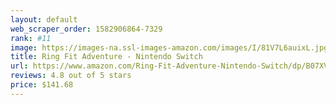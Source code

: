 ```yaml
---
layout: default 
﻿web_scraper_order: 1582906864-7329
rank: #11
image: https://images-na.ssl-images-amazon.com/images/I/81V7L6auixL.jpg
title: Ring Fit Adventure - Nintendo Switch
url: https://www.amazon.com/Ring-Fit-Adventure-Nintendo-Switch/dp/B07XV4NHHN/ref=zg_mw_videogames_11?_encoding=UTF8&psc=1&refRID=7CPRMDBM19Z4C6MKHK80
reviews: 4.8 out of 5 stars
price: $141.68 
---
```

